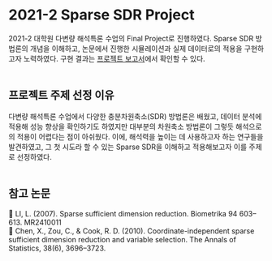 # 2021-2 Sparse SDR Project
2021-2 대학원 다변량 해석특론 수업의 Final Project로 진행하였다. Sparse SDR 방법론의 개념을 이해하고, 논문에서 진행한 시뮬레이션과 실제 데이터로의 적용을 구현하고자 노력하였다. 
구현 결과는 [프로젝트 보고서](https://github.com/jihye0115/2021-Sparse-SDR-Project/blob/main/Project%20Report.pdf)에서 확인할 수 있다.
<br></br>
## 프로젝트 주제 선정 이유
다변량 해석특론 수업에서 다양한 충분차원축소(SDR) 방법론은 배웠고, 데이터 분석에 적용해 성능 향상을 확인하기도 하였지만 
대부분의 차원축소 방법론이 그렇듯 해석으로의 적용이 어렵다는 점이 아쉬웠다. 이에, 해석력을 높이는 데 사용하고자 하는 연구들을 발견하였고, 
그 첫 시도라 할 수 있는 Sparse SDR을 이해하고 적용해보고자 이를 주제로 선정하였다.
<br></br>
## 참고 논문
:page_with_curl: LI, L. (2007). Sparse sufficient dimension reduction. Biometrika 94 603–613. MR2410011
<br>:page_with_curl: Chen, X., Zou, C., & Cook, R. D. (2010). Coordinate-independent sparse sufficient dimension reduction and variable selection. 
The Annals of Statistics, 38(6), 3696–3723.
